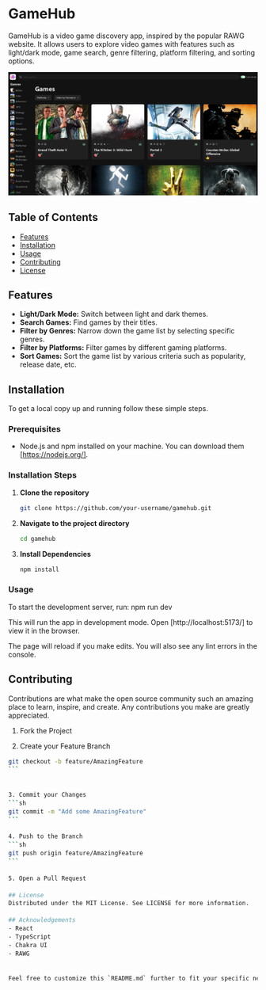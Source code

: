 # GameHub

GameHub is a video game discovery app, inspired by the popular RAWG website. It allows users to explore video games with features such as light/dark mode, game search, genre filtering, platform filtering, and sorting options.

![Gamehub](/src/assets/gameHub.png)

## Table of Contents

- [Features](#features)
- [Installation](#installation)
- [Usage](#usage)
- [Contributing](#contributing)
- [License](#license)

## Features

- **Light/Dark Mode:** Switch between light and dark themes.
- **Search Games:** Find games by their titles.
- **Filter by Genres:** Narrow down the game list by selecting specific genres.
- **Filter by Platforms:** Filter games by different gaming platforms.
- **Sort Games:** Sort the game list by various criteria such as popularity, release date, etc.

## Installation

To get a local copy up and running follow these simple steps.

### Prerequisites

- Node.js and npm installed on your machine. You can download them [https://nodejs.org/].

### Installation Steps

1. **Clone the repository**

   ```sh
   git clone https://github.com/your-username/gamehub.git

   ```

2. **Navigate to the project directory**

   ```sh
   cd gamehub

   ```

3. **Install Dependencies**
   ```sh
   npm install
   ```

### Usage

To start the development server, run:
npm run dev

This will run the app in development mode. Open [http://localhost:5173/] to view it in the browser.

The page will reload if you make edits. You will also see any lint errors in the console.

## Contributing

Contributions are what make the open source community such an amazing place to learn, inspire, and create. Any contributions you make are greatly appreciated.

1. Fork the Project

2. Create your Feature Branch

````sh
git checkout -b feature/AmazingFeature
```


3. Commit your Changes
```sh
git commit -m "Add some AmazingFeature"
```

4. Push to the Branch
```sh
git push origin feature/AmazingFeature
```

5. Open a Pull Request

## License
Distributed under the MIT License. See LICENSE for more information.

## Acknowledgements
- React
- TypeScript
- Chakra UI
- RAWG


Feel free to customize this `README.md` further to fit your specific needs and preferences!
````
